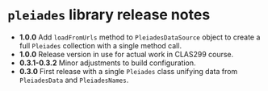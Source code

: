 # `pleiades` library release notes

- **1.0.0**  Add `loadFromUrls` method to `PleiadesDataSource` object to create a full `Pleiades` collection with a single method call.
- **1.0.0**  Release version in use for actual work in CLAS299 course.
- **0.3.1-0.3.2**  Minor adjustments to build configuration.
- **0.3.0**  First release with a single `Pleiades` class unifying data from `PleiadesData` and `PleiadesNames`.
